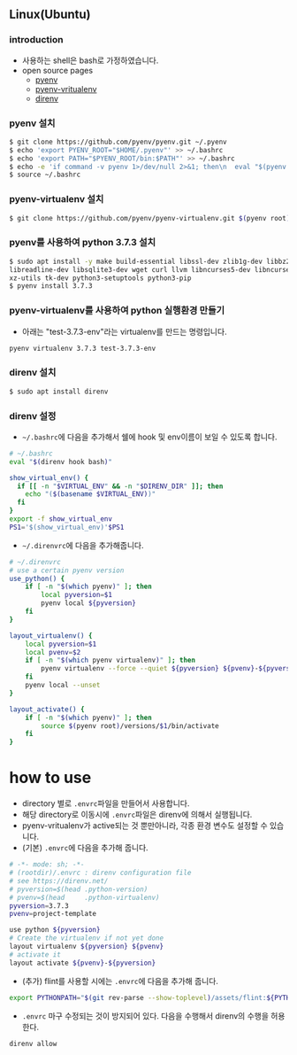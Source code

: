 ## Linux(Ubuntu)

### introduction
- 사용하는 shell은 bash로 가정하였습니다.
- open source pages
    - [pyenv](https://github.com/pyenv/pyenv)
    - [pyenv-vritualenv](https://github.com/pyenv/pyenv-virtualenv)
    - [direnv](https://github.com/direnv/direnv)

### pyenv 설치
```bash
$ git clone https://github.com/pyenv/pyenv.git ~/.pyenv
$ echo 'export PYENV_ROOT="$HOME/.pyenv"' >> ~/.bashrc
$ echo 'export PATH="$PYENV_ROOT/bin:$PATH"' >> ~/.bashrc
$ echo -e 'if command -v pyenv 1>/dev/null 2>&1; then\n  eval "$(pyenv init -)"\nfi' >> ~/.bashrc
$ source ~/.bashrc
```

### pyenv-virtualenv 설치
```bash
$ git clone https://github.com/pyenv/pyenv-virtualenv.git $(pyenv root)/plugins/pyenv-virtualenv
```

### pyenv를 사용하여 python 3.7.3 설치
```bash
$ sudo apt install -y make build-essential libssl-dev zlib1g-dev libbz2-dev \
libreadline-dev libsqlite3-dev wget curl llvm libncurses5-dev libncursesw5-dev \
xz-utils tk-dev python3-setuptools python3-pip
$ pyenv install 3.7.3
```

### pyenv-virtualenv를 사용하여 python 실행환경 만들기
- 아래는 "test-3.7.3-env"라는 virtualenv를 만드는 명령입니다.
```bash
pyenv virtualenv 3.7.3 test-3.7.3-env
```

### direnv 설치
```bash
$ sudo apt install direnv
```

### direnv 설정
- `~/.bashrc`에 다음을 추가해서 쉘에 hook 및 env이름이 보일 수 있도록 합니다.
```bash
# ~/.bashrc
eval "$(direnv hook bash)"

show_virtual_env() {
  if [[ -n "$VIRTUAL_ENV" && -n "$DIRENV_DIR" ]]; then
    echo "($(basename $VIRTUAL_ENV))"
  fi
}
export -f show_virtual_env
PS1='$(show_virtual_env)'$PS1
```

- `~/.direnvrc`에 다음을 추가해줍니다.
```bash
# ~/.direnvrc
# use a certain pyenv version
use_python() {
    if [ -n "$(which pyenv)" ]; then
        local pyversion=$1
        pyenv local ${pyversion}
    fi
}

layout_virtualenv() {
    local pyversion=$1
    local pvenv=$2
    if [ -n "$(which pyenv virtualenv)" ]; then
        pyenv virtualenv --force --quiet ${pyversion} ${pvenv}-${pyversion}
    fi
    pyenv local --unset
}

layout_activate() {
    if [ -n "$(which pyenv)" ]; then
        source $(pyenv root)/versions/$1/bin/activate
    fi
}
```

# how to use
- directory 별로 `.envrc`파일을 만들어서 사용합니다.
- 해당 directory로 이동시에 `.envrc`파일은 direnv에 의해서 실행됩니다.
- pyenv-vritualenv가 active되는 것 뿐만아니라, 각종 환경 변수도 설정할 수 있습니다.
- (기본) `.envrc`에 다음을 추가해 줍니다.
```bash
# -*- mode: sh; -*-
# (rootdir)/.envrc : direnv configuration file
# see https://direnv.net/
# pyversion=$(head .python-version)
# pvenv=$(head     .python-virtualenv)
pyversion=3.7.3
pvenv=project-template

use python ${pyversion}
# Create the virtualenv if not yet done
layout virtualenv ${pyversion} ${pvenv}
# activate it
layout activate ${pvenv}-${pyversion}
```
- (추가) flint를 사용할 시에는 `.envrc`에 다음을 추가해 줍니다.
```bash
export PYTHONPATH="$(git rev-parse --show-toplevel)/assets/flint:${PYTHONPATH}"
```
- `.envrc` 마구 수정되는 것이 방지되어 있다. 다음을 수행해서 direnv의 수행을 허용한다.
```bash
direnv allow
```
